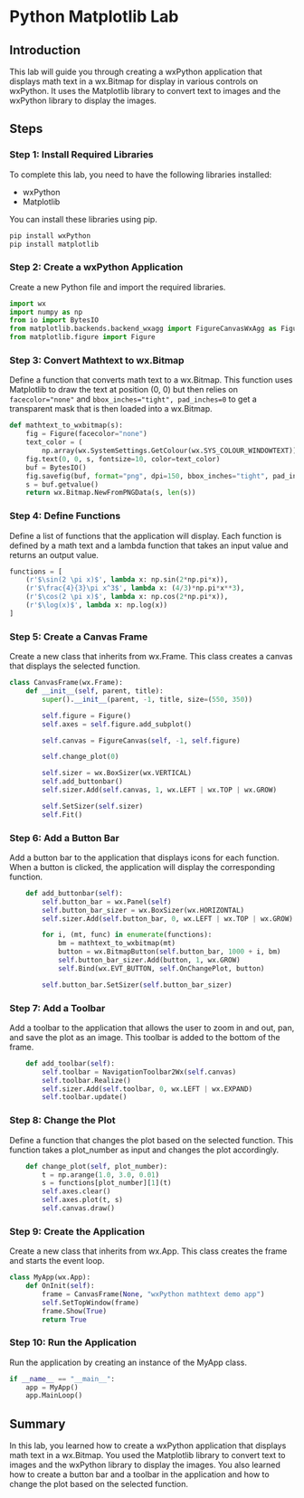 # Python Matplotlib Lab

## Introduction

This lab will guide you through creating a wxPython application that displays math text in a wx.Bitmap for display in various controls on wxPython. It uses the Matplotlib library to convert text to images and the wxPython library to display the images.

## Steps

### Step 1: Install Required Libraries

To complete this lab, you need to have the following libraries installed:

- wxPython
- Matplotlib

You can install these libraries using pip.

```python
pip install wxPython
pip install matplotlib
```

### Step 2: Create a wxPython Application

Create a new Python file and import the required libraries.

```python
import wx
import numpy as np
from io import BytesIO
from matplotlib.backends.backend_wxagg import FigureCanvasWxAgg as FigureCanvas
from matplotlib.figure import Figure
```

### Step 3: Convert Mathtext to wx.Bitmap

Define a function that converts math text to a wx.Bitmap. This function uses Matplotlib to draw the text at position (0, 0) but then relies on `facecolor="none"` and `bbox_inches="tight", pad_inches=0` to get a transparent mask that is then loaded into a wx.Bitmap.

```python
def mathtext_to_wxbitmap(s):
    fig = Figure(facecolor="none")
    text_color = (
        np.array(wx.SystemSettings.GetColour(wx.SYS_COLOUR_WINDOWTEXT)) / 255)
    fig.text(0, 0, s, fontsize=10, color=text_color)
    buf = BytesIO()
    fig.savefig(buf, format="png", dpi=150, bbox_inches="tight", pad_inches=0)
    s = buf.getvalue()
    return wx.Bitmap.NewFromPNGData(s, len(s))
```

### Step 4: Define Functions

Define a list of functions that the application will display. Each function is defined by a math text and a lambda function that takes an input value and returns an output value.

```python
functions = [
    (r'$\sin(2 \pi x)$', lambda x: np.sin(2*np.pi*x)),
    (r'$\frac{4}{3}\pi x^3$', lambda x: (4/3)*np.pi*x**3),
    (r'$\cos(2 \pi x)$', lambda x: np.cos(2*np.pi*x)),
    (r'$\log(x)$', lambda x: np.log(x))
]
```

### Step 5: Create a Canvas Frame

Create a new class that inherits from wx.Frame. This class creates a canvas that displays the selected function.

```python
class CanvasFrame(wx.Frame):
    def __init__(self, parent, title):
        super().__init__(parent, -1, title, size=(550, 350))

        self.figure = Figure()
        self.axes = self.figure.add_subplot()

        self.canvas = FigureCanvas(self, -1, self.figure)

        self.change_plot(0)

        self.sizer = wx.BoxSizer(wx.VERTICAL)
        self.add_buttonbar()
        self.sizer.Add(self.canvas, 1, wx.LEFT | wx.TOP | wx.GROW)

        self.SetSizer(self.sizer)
        self.Fit()
```

### Step 6: Add a Button Bar

Add a button bar to the application that displays icons for each function. When a button is clicked, the application will display the corresponding function.

```python
    def add_buttonbar(self):
        self.button_bar = wx.Panel(self)
        self.button_bar_sizer = wx.BoxSizer(wx.HORIZONTAL)
        self.sizer.Add(self.button_bar, 0, wx.LEFT | wx.TOP | wx.GROW)

        for i, (mt, func) in enumerate(functions):
            bm = mathtext_to_wxbitmap(mt)
            button = wx.BitmapButton(self.button_bar, 1000 + i, bm)
            self.button_bar_sizer.Add(button, 1, wx.GROW)
            self.Bind(wx.EVT_BUTTON, self.OnChangePlot, button)

        self.button_bar.SetSizer(self.button_bar_sizer)
```

### Step 7: Add a Toolbar

Add a toolbar to the application that allows the user to zoom in and out, pan, and save the plot as an image. This toolbar is added to the bottom of the frame.

```python
    def add_toolbar(self):
        self.toolbar = NavigationToolbar2Wx(self.canvas)
        self.toolbar.Realize()
        self.sizer.Add(self.toolbar, 0, wx.LEFT | wx.EXPAND)
        self.toolbar.update()
```

### Step 8: Change the Plot

Define a function that changes the plot based on the selected function. This function takes a plot_number as input and changes the plot accordingly.

```python
    def change_plot(self, plot_number):
        t = np.arange(1.0, 3.0, 0.01)
        s = functions[plot_number][1](t)
        self.axes.clear()
        self.axes.plot(t, s)
        self.canvas.draw()
```

### Step 9: Create the Application

Create a new class that inherits from wx.App. This class creates the frame and starts the event loop.

```python
class MyApp(wx.App):
    def OnInit(self):
        frame = CanvasFrame(None, "wxPython mathtext demo app")
        self.SetTopWindow(frame)
        frame.Show(True)
        return True
```

### Step 10: Run the Application

Run the application by creating an instance of the MyApp class.

```python
if __name__ == "__main__":
    app = MyApp()
    app.MainLoop()
```

## Summary

In this lab, you learned how to create a wxPython application that displays math text in a wx.Bitmap. You used the Matplotlib library to convert text to images and the wxPython library to display the images. You also learned how to create a button bar and a toolbar in the application and how to change the plot based on the selected function.
